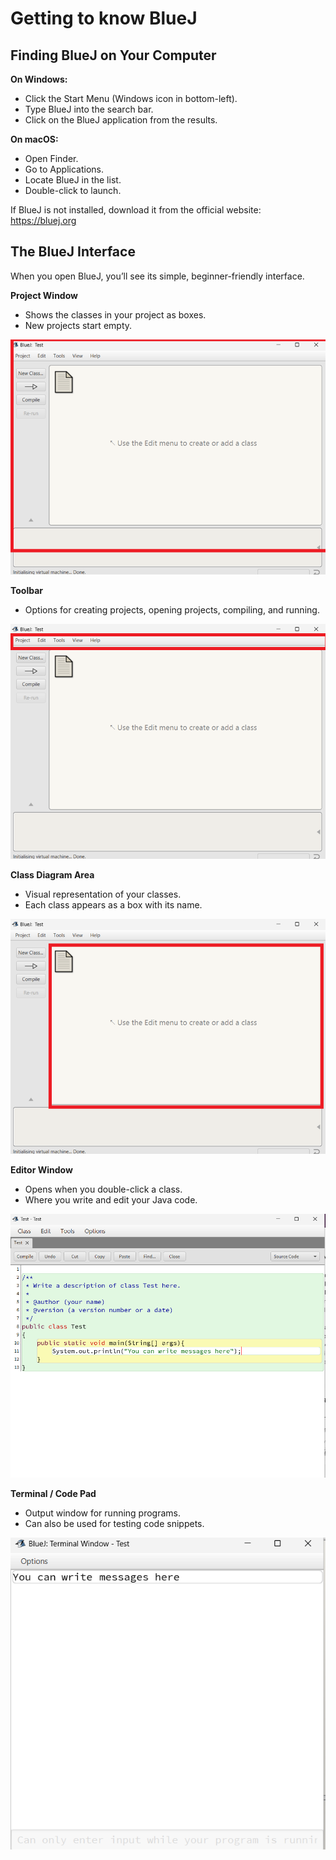 # Getting to know BlueJ

## Finding BlueJ on Your Computer

**On Windows:**

- Click the Start Menu (Windows icon in bottom-left).
- Type BlueJ into the search bar.
- Click on the BlueJ application from the results.

**On macOS:**

- Open Finder.
- Go to Applications.
- Locate BlueJ in the list.
- Double-click to launch.

 If BlueJ is not installed, download it from the official website: https://bluej.org


## The BlueJ Interface

When you open BlueJ, you’ll see its simple, beginner-friendly interface.


**Project Window**

- Shows the classes in your project as boxes.
- New projects start empty.

![Project Window](./img/ProjectWindow1.png)

**Toolbar**

- Options for creating projects, opening projects, compiling, and running.

![Toolbar](./img/Toolbar.png)


**Class Diagram Area**

- Visual representation of your classes. 
- Each class appears as a box with its name.

![Class Area](./img/ProjectWindow.png)

**Editor Window**

- Opens when you double-click a class.
- Where you write and edit your Java code.

![Editor Window](./img/EditorWindow.png)

**Terminal / Code Pad**

- Output window for running programs.
- Can also be used for testing code snippets.

![Terminal](./img/terminal.png)